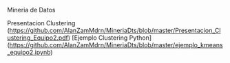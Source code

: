 Mineria de Datos

Presentacion Clustering (https://github.com/AlanZamMdrn/MineriaDts/blob/master/Presentacion_Clustering_Equipo2.pdf)
[Ejemplo Clustering Python] (https://github.com/AlanZamMdrn/MineriaDts/blob/master/ejemplo_kmeans_equipo2.ipynb)
